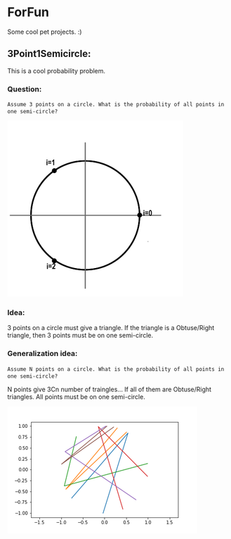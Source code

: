 # ForFun
Some cool pet projects. :) 

## 3Point1Semicircle: 
This is a cool probability problem. 
### Question: 
    Assume 3 points on a circle. What is the probability of all points in one semi-circle?
![Circle3](images/CircleWith3Points.png)    

### Idea:
3 points on a circle must give a triangle. 
If the triangle is a Obtuse/Right triangle, then 3 points must be on one semi-circle. 


### Generalization idea:
    Assume N points on a circle. What is the probability of all points in one semi-circle?

N points give 3Cn number of traingles... 
If all of them are Obtuse/Right triangles. All points must be on one semi-circle.

![Circle](images/Circle.png)
